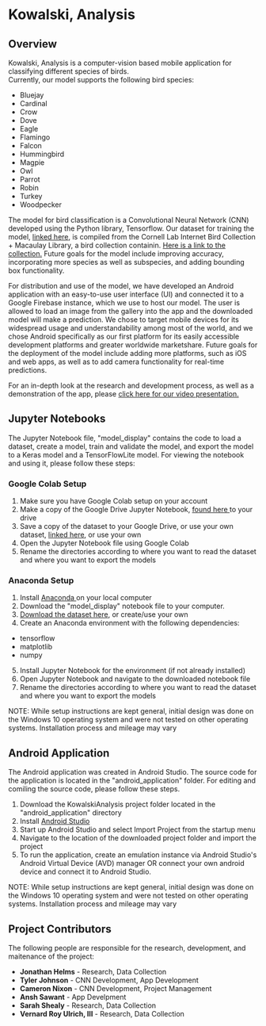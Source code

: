 # Kowalski, Analysis

## Overview
Kowalski, Analysis is a computer-vision based mobile application for classifying different species of birds. <br>
Currently, our model supports the following bird species:
  
 - Bluejay
 - Cardinal
 - Crow
 - Dove
 - Eagle
 - Flamingo
 - Falcon
 - Hummingbird
 - Magpie
 - Owl
 - Parrot
 - Robin
 - Turkey
 - Woodpecker

The model for bird classification is a Convolutional Neural Network (CNN) developed using the Python library, Tensorflow. 
Our dataset for training the model, <a href="https://drive.google.com/drive/folders/1q4sPCeBlGH_9cWTynWN5EuPelqXBUZ9f?usp=sharing" target="_blank">linked here</a>, is compiled from the Cornell Lab Internet Bird Collection + Macaulay Library, a bird collection containin. <a href="https://www.macaulaylibrary.org/the-internet-bird-collection-the-macaulay-library/" target="_blank">Here is a link to the collection.</a> Future goals for the model include improving accuracy, incorporating more species as well as subspecies, and adding bounding box functionality.

For distribution and use of the model, we have developed an Android application with an easy-to-use user interface (UI) and connected it to a Google Firebase instance, which we use to host our model. The user is allowed to load an image from the gallery into the app and the downloaded model will make a prediction. We chose to target mobile devices for its widespread usage and understandability among most of the world, and we chose Android specifically as our first platform for its easily accessible development platforms and greater worldwide marketshare. Future goals for the deployment of the model include adding more platforms, such as iOS and web apps, as well as to add camera functionality for real-time predictions.

For an in-depth look at the research and development process, as well as a demonstration of the app, please <a href="https://youtu.be/-UASz66WOuk" target="_blank"> click here for our video presentation. </a>

## Jupyter Notebooks
The Jupyter Notebook file, "model_display" contains the code to load a dataset, create a model, train and validate the model, and export the model to a Keras model and a TensorFlowLite model. For viewing the notebook and using it, please follow these steps:

### Google Colab Setup
1. Make sure you have Google Colab setup on your account
2. Make a copy of the Google Drive Jupyter Notebook, <a href="https://colab.research.google.com/drive/1S0-k97FXd3_dIzB7yBinpmC4Hi8LGbsr?usp=sharing"> found here </a> to your drive
3. Save a copy of the dataset to your Google Drive, or use your own dataset, <a href="https://drive.google.com/drive/folders/1q4sPCeBlGH_9cWTynWN5EuPelqXBUZ9f?usp=sharing" target="_blank">linked here</a>, or use your own
4. Open the Jupyter Notebook file using Google Colab
5. Rename the directories according to where you want to read the dataset and where you want to export the models

### Anaconda Setup
1. Install <a href="https://www.anaconda.com/"> Anaconda </a> on your local computer
2. Download the "model_display" notebook file to your computer.
3. <a href="https://drive.google.com/drive/folders/1q4sPCeBlGH_9cWTynWN5EuPelqXBUZ9f?usp=sharing" target="_blank">Download the dataset here</a>, or create/use your own
4. Create an Anaconda environment with the following dependencies:
- tensorflow
- matplotlib
- numpy
5. Install Jupyter Notebook for the environment (if not already installed)
6. Open Jupyter Notebook and navigate to the downloaded notebook file
7. Rename the directories according to where you want to read the dataset and where you want to export the models

NOTE: While setup instructions are kept general, initial design was done on the Windows 10 operating system and were not tested on other operating systems. Installation process and mileage may vary

## Android Application
The Android application was created in Android Studio. The source code for the application is located in the "android_application" folder. For editing and comiling the source code, please follow these steps.
1. Download the KowalskiAnalysis project folder located in the "android_application" directory
2. Install <a href="https://developer.android.com/studio/?gclid=Cj0KCQjws-OEBhCkARIsAPhOkIbq74EeGbMN8IAoSgTmpUprk1RJipgh-_X1OHlb8kzoau9nsJTfJtoaAuzFEALw_wcB&gclsrc=aw.ds"> Android Studio </a>
3. Start up Android Studio and select Import Project from the startup menu
4. Navigate to the location of the downloaded project folder and import the project
5. To run the application, create an emulation instance via Android Studio's Android Virtual Device (AVD) manager OR connect your own android device and connect it to Android Studio.

NOTE: While setup instructions are kept general, initial design was done on the Windows 10 operating system and were not tested on other operating systems. Installation process and mileage may vary

## Project Contributors
The following people are responsible for the research, development, and maitenance of the project:
- <b>Jonathan Helms</b> - Research, Data Collection
- <b>Tyler Johnson</b> - CNN Development, App Development
- <b>Cameron Nixon</b> - CNN Development, Project Management
- <b>Ansh Sawant</b> - App Develpment
- <b>Sarah Shealy</b> - Research, Data Collection
- <b>Vernard Roy Ulrich, III</b> - Research, Data Collection
